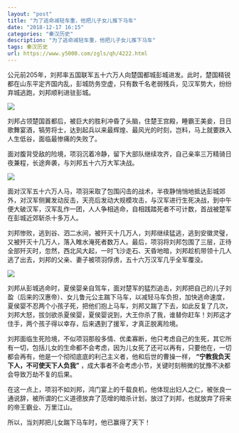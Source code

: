 ```yaml
---
layout: "post"
title: "为了逃命减轻车重，他把儿子女儿推下马车"
date: "2018-12-17 16:15"
categories: "秦汉历史"
description: "为了逃命减轻车重，他把儿子女儿推下马车"
tags: 秦汉历史
url: https://www.y5000.com/zgls/qh/4222.html
---
```






公元前205年，刘邦率五国联军五十六万人向楚国都城彭城进发。此时，楚国精锐都在山东平定齐国内乱，彭城防务空虚，只有数千名老弱残兵，见汉军势大，纷纷弃城逃跑，刘邦顺利进驻彭城。

![](https://img.y5000.com/uploads/allimg/161031/8-161031155QaB.jpg)

刘邦占领楚国首都后，被巨大的胜利冲昏了头脑，住楚王宫殿，睡霸王美妾，日日歌舞宴酒，犒劳将士，达到起兵以来最辉煌、最风光的时刻，岂料，马上就要跌入人生低谷，面临最惨痛的失败了。

面对腹背受敌的险境，项羽沉着冷静，留下大部队继续攻齐，自己亲率三万精骑日夜兼程，长途奔袭，与刘邦五十六万大军决战。

![](https://img.y5000.com/uploads/allimg/161031/8-161031155S0223.jpg)

面对汉军五十六万人马，项羽采取了包围闪击的战术，半夜静悄悄地抵达彭城郊外，对汉军侧翼发动反击，天亮后发动大规模攻击，与汉军进行生死决战，到中午便大破汉军，汉军乱作一团，人人争相逃命，自相践踏死者不可计数，首战被楚军在彭城近郊斩杀十多万人。

刘邦惨败，逃到谷、泗二水间，被歼灭十几万人，刘邦继续猛逃，逃到安徽灵璧，又被歼灭十几万人，落入睢水淹死者数万人。最后，项羽将刘邦包围了三层，正待全部歼灭时，忽然，西北风大起，一时飞沙走石、天昏地暗，刘邦趁机带领十几人逃了出去，刘邦的父亲、妻子被项羽俘虏，五十六万汉军几乎全军覆没。

![](https://img.y5000.com/uploads/allimg/161031/8-161031155TJ93.jpg)

刘邦从彭城逃命时，夏侯婴亲自驾车，面对楚军的猛烈追击，刘邦把自己的儿子刘盈（后来的汉惠帝）、女儿鲁元公主踹下马车，以减轻马车负担，加快逃命速度，夏侯婴不忍两个小孩子死，把他们抱上马车，刘邦又踹了下去，如此反复了几次，刘邦大怒，拔剑欲杀夏侯婴，夏侯婴说到，大王你杀了我，谁替你赶车！刘邦这才住手，两个孩子得以幸存，后来遇到了援军，才真正脱离险境。

刘邦面临生死险境，不似项羽那般多情、优柔寡断，他只考虑自己的生死，其它所有一切，包括儿女的生命都不会考虑，因为儿女死了还可以再有，只要他在，一切都会再有，他是一个彻彻底底的利己主义者，他和后世的曹操一样，
**“宁教我负天下人，不可使天下人负我”** ，成大事者不会考虑小节，关键时刻稍微的犹豫不决都会导致万劫不复的后果。

在这一点上，项羽不如刘邦，鸿门宴上的千载良机，他体现出妇人之仁，被张良一通说辞，被所谓的仁义道德放弃了范增的暗杀计划，放过了刘邦，也就放弃了将来的帝王霸业、万里江山。

所以，当刘邦把儿女踹下马车时，他已赢得了天下！
